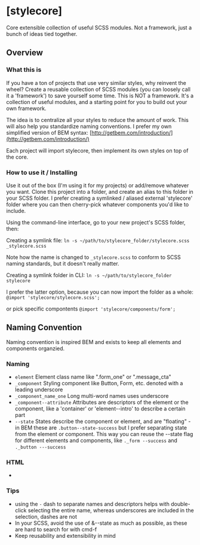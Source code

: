 # [stylecore]

Core extensible collection of useful SCSS modules. Not a framework, just a bunch of ideas tied together.

## Overview

### What this is

If you have a ton of projects that use very similar styles, why reinvent the wheel? Create a reusable collection of SCSS modules (you can loosely call it a 'framework') to save yourself some time. This is NOT a framework. It's a collection of useful modules, and a starting point for you to build out your own framework.

The idea is to centralize all your styles to reduce the amount of work. This will also help you standardize naming conventions. I prefer my own simplified version of BEM syntax: [http://getbem.com/introduction/](http://getbem.com/introduction/)

Each project will import stylecore, then implement its own styles on top of the core.




### How to use it / Installing

Use it out of the box (I'm using it for my projects) or add/remove whatever you want. Clone this project into a folder, and create an alias to this folder in your SCSS folder. I prefer creating a symlinked / aliased external 'stylecore' folder where you can then cherry-pick whatever components you'd like to include.

Using the command-line interface, go to your new project's SCSS folder, then:

Creating a symlink file: ```ln -s ~/path/to/stylecore_folder/stylecore.scss _stylecore.scss```

Note how the name is changed to ```_stylecore.scss``` to conform to SCSS naming standards, but it doesn't really matter.

Creating a symlink folder in CLI: ```
ln -s ~/path/to/stylecore_folder stylecore ```

I prefer the latter option, because you can now import the folder as a whole:
```@import 'stylecore/stylecore.scss';```

or pick specific compontents ```@import 'stylecore/components/form';```



## Naming Convention

Naming convention is inspired BEM and exists to keep all elements and components organzied.


### Naming
- ```element``` Element class name like ".form_one" or ".message_cta" 
- ```_component``` Styling component like Button, Form, etc. denoted with a leading underscore
- ```_component_name_one``` Long multi-word names uses underscore 
- ```_component--attribute``` Attributes are descriptors of the element or the component, like a 'container' or  'element--intro' to describe a certain part
- ```--state``` States describe the component or element, and are "floating" - in BEM these are ```.button--state-success``` but I prefer separating state from the element or component. This way you can reuse the --state flag for different elements and components, like ```._form --success``` and ```._button ---success```


### HTML

- ```<Element class="element _component_name --state_1 --state_2 />"

### Tips
- using the `-` dash to separate names and descriptors helps with double-click selecting the entire name, whereas underscores are included in the selection, dashes are not
- In your SCSS, avoid the use of &--state as much as possible, as these are hard to search for with cmd-f
- Keep reusability and extensibility in mind




